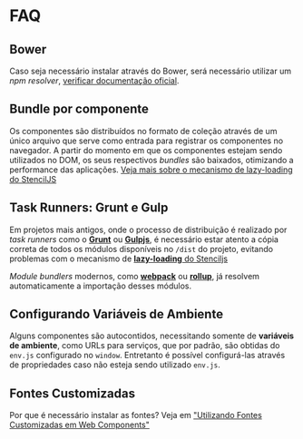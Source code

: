 # FAQ

## Bower

Caso seja necessário instalar através do Bower, será necessário utilizar um _npm resolver_, [verificar documentação oficial](https://www.npmjs.com/package/bower-npm-resolver).

## Bundle por componente

Os componentes são distribuídos no formato de coleção através de um único arquivo que serve como entrada para registrar os componentes no navegador. A partir do momento em que os componentes estejam sendo utilizados no DOM, os seus respectivos _bundles_ são baixados, otimizando a performance das aplicações. [Veja mais sobre o mecanismo de lazy-loading do StencilJS](https://stenciljs.com/blog/how-lazy-loading-web-components-work)

## Task Runners: Grunt e Gulp

Em projetos mais antigos, onde o processo de distribuição é realizado por _task runners_ como o [**Grunt**](https://gruntjs.com/) ou [**Gulpjs**](https://gulpjs.com/), é necessário estar atento a cópia correta de todos os módulos disponíveis no `/dist` do projeto, evitando problemas com o mecanismo de [**lazy-loading** do Stenciljs](https://stenciljs.com/blog/how-lazy-loading-web-components-work)

*Module bundlers* modernos, como [**webpack**](https://webpack.js.org/) ou [**rollup**](https://rollupjs.org/), já resolvem automaticamente a importação desses módulos.

## Configurando Variáveis de Ambiente

Alguns componentes são autocontidos, necessitando somente de **variáveis de ambiente**, como URLs para serviços, que por padrão, são obtidas do `env.js` configurado no `window`. Entretanto é possível configurá-las através de propriedades caso não esteja sendo utilizado `env.js`.

## Fontes Customizadas

Por que é necessário instalar as fontes? Veja em ["Utilizando Fontes Customizadas em Web Components"](./docs/fontes-customizadas.md)

